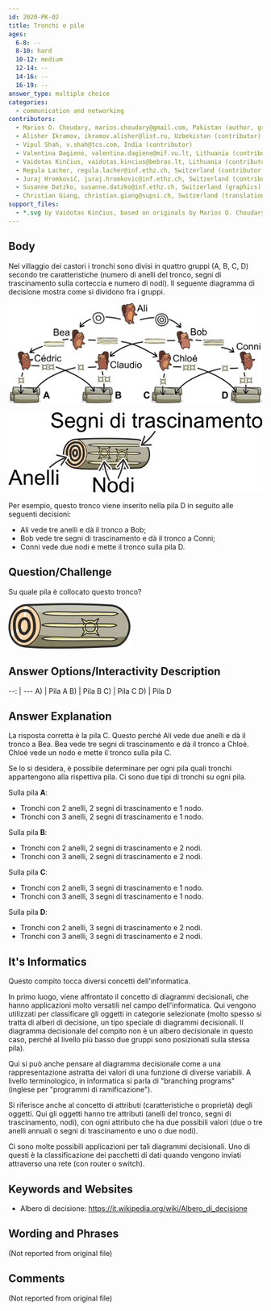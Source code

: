```yaml
---
id: 2020-PK-02
title: Tronchi e pile
ages:
  6-8: --
  8-10: hard
  10-12: medium
  12-14: --
  14-16: --
  16-19: --
answer_type: multiple choice
categories:
  - communication and networking
contributors:
  - Marios O. Choudary, marios.choudary@gmail.com, Pakistan (author, graphics)
  - Alisher Ikramov, ikramov.alisher@list.ru, Uzbekistan (contributor)
  - Vipul Shah, v.shah@tcs.com, India (contributor)
  - Valentina Dagienė, valentina.dagiene@mif.vu.lt, Lithuania (contributor)
  - Vaidotas Kinčius, vaidotas.kincius@bebras.lt, Lithuania (contributor, graphics)
  - Regula Lacher, regula.lacher@inf.ethz.ch, Switzerland (contributor, translation from English into German)
  - Juraj Hromkovič, juraj.hromkovic@inf.ethz.ch, Switzerland (contributor)
  - Susanne Datzko, susanne.datzko@inf.ethz.ch, Switzerland (graphics)
  - Christian Giang, christian.giang@supsi.ch, Switzerland (translation from German into Italian)
support_files:
  - *.svg by Vaidotas Kinčius, based on originals by Marios O. Choudary, modified by Susanne Datzko
---
```



## Body

Nel villaggio dei castori i tronchi sono divisi in quattro gruppi (A, B, C, D) secondo tre caratteristiche (numero di anelli del tronco, segni di trascinamento sulla corteccia e numero di nodi). Il seguente diagramma di decisione mostra come si dividono fra i gruppi. 
 
![](graphics/2020-PK-02_taskbody1-compatible.svg "Règles de classification (550px)")

![](graphics/2020-PK-02_taskbody2-ita-compatible.svg "Exemple (200px right)")

Per esempio, questo tronco viene inserito nella pila D in seguito alle seguenti decisioni:
 - Ali vede tre anelli e dà il tronco a Bob;
 - Bob vede tre segni di trascinamento e dà il tronco a Conni;
 - Conni vede due nodi e mette il tronco sulla pila D.


## Question/Challenge

Su quale pila è collocato questo tronco?

![](graphics/2020-PK-02_question-compatible.svg "Tronc (69px)")


## Answer Options/Interactivity Description

--: | ---
 A) | Pila A
 B) | Pila B
 C) | Pila C
 D) | Pila D


## Answer Explanation

La risposta corretta è la pila C. Questo perché Ali vede due anelli e dà il tronco a Bea. Bea vede tre segni di trascinamento e dà il tronco a Chloé. Chloé vede un nodo e mette il tronco sulla pila C. 

Se lo si desidera, è possibile determinare per ogni pila quali tronchi appartengono alla rispettiva pila. Ci sono due tipi di tronchi su ogni pila. 

Sulla pila **A**:
 - Tronchi con 2 anelli, 2 segni di trascinamento e 1 nodo. 
 - Tronchi con 3 anelli, 2 segni di trascinamento e 1 nodo. 

Sulla pila **B**: 
 - Tronchi con 2 anelli, 2 segni di trascinamento e 2 nodi. 
 - Tronchi con 3 anelli, 2 segni di trascinamento e 2 nodi. 

Sulla pila **C**:
 - Tronchi con 2 anelli, 3 segni di trascinamento e 1 nodo. 
 - Tronchi con 3 anelli, 3 segni di trascinamento e 1 nodo. 

Sulla pila **D**:
 - Tronchi con 2 anelli, 3 segni di trascinamento e 2 nodi. 
 - Tronchi con 3 anelli, 3 segni di trascinamento e 2 nodi. 


## It's Informatics

Questo compito tocca diversi concetti dell'informatica.

In primo luogo, viene affrontato il concetto di diagrammi decisionali, che hanno applicazioni molto versatili nel campo dell'informatica. Qui vengono utilizzati per classificare gli oggetti in categorie selezionate (molto spesso si tratta di alberi di decisione, un tipo speciale di diagrammi decisionali. Il diagramma decisionale del compito non è un albero decisionale in questo caso, perché al livello più basso due gruppi sono posizionati sulla stessa pila). 

Qui si può anche pensare al diagramma decisionale come a una rappresentazione astratta dei valori di una funzione di diverse variabili. A livello terminologico, in informatica si parla di "branching programs" (inglese per "programmi di ramificazione"). 

Si riferisce anche al concetto di attributi (caratteristiche o proprietà) degli oggetti. Qui gli oggetti hanno tre attributi (anelli del tronco, segni di trascinamento, nodi), con ogni attributo che ha due possibili valori (due o tre anelli annuali o segni di trascinamento e uno o due nodi). 

Ci sono molte possibili applicazioni per tali diagrammi decisionali. Uno di questi è la classificazione dei pacchetti di dati quando vengono inviati attraverso una rete (con router o switch). 


## Keywords and Websites

 - Albero di decisione: https://it.wikipedia.org/wiki/Albero_di_decisione  


## Wording and Phrases

(Not reported from original file)


## Comments

(Not reported from original file)
